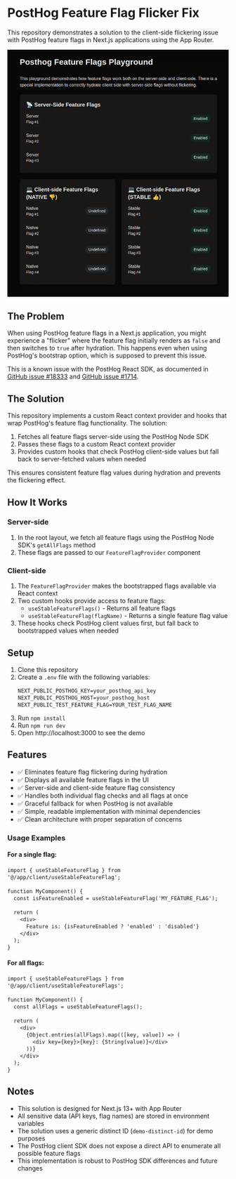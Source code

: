 # PostHog Feature Flag Flicker Fix

This repository demonstrates a solution to the client-side flickering issue with PostHog feature flags in Next.js applications using the App Router.

![Demo](./assets/demo.gif)

## The Problem

When using PostHog feature flags in a Next.js application, you might experience a "flicker" where the feature flag initially renders as `false` and then switches to `true` after hydration. This happens even when using PostHog's bootstrap option, which is supposed to prevent this issue.

This is a known issue with the PostHog React SDK, as documented in [GitHub issue #18333](https://github.com/PostHog/posthog/issues/18333) and [GitHub issue #1714](https://github.com/PostHog/posthog-js/issues/1714).

## The Solution

This repository implements a custom React context provider and hooks that wrap PostHog's feature flag functionality. The solution:

1. Fetches all feature flags server-side using the PostHog Node SDK
2. Passes these flags to a custom React context provider
3. Provides custom hooks that check PostHog client-side values but fall back to server-fetched values when needed

This ensures consistent feature flag values during hydration and prevents the flickering effect.

## How It Works

### Server-side

1. In the root layout, we fetch all feature flags using the PostHog Node SDK's `getAllFlags` method
2. These flags are passed to our `FeatureFlagProvider` component

### Client-side

1. The `FeatureFlagProvider` makes the bootstrapped flags available via React context
2. Two custom hooks provide access to feature flags:
   - `useStableFeatureFlags()` - Returns all feature flags
   - `useStableFeatureFlag(flagName)` - Returns a single feature flag value
3. These hooks check PostHog client values first, but fall back to bootstrapped values when needed

## Setup

1. Clone this repository
2. Create a `.env` file with the following variables:
   ```
   NEXT_PUBLIC_POSTHOG_KEY=your_posthog_api_key
   NEXT_PUBLIC_POSTHOG_HOST=your_posthog_host
   NEXT_PUBLIC_TEST_FEATURE_FLAG=YOUR_TEST_FLAG_NAME
   ```
3. Run `npm install`
4. Run `npm run dev`
5. Open http://localhost:3000 to see the demo

## Features

- ✅ Eliminates feature flag flickering during hydration
- ✅ Displays all available feature flags in the UI
- ✅ Server-side and client-side feature flag consistency
- ✅ Handles both individual flag checks and all flags at once
- ✅ Graceful fallback for when PostHog is not available
- ✅ Simple, readable implementation with minimal dependencies
- ✅ Clean architecture with proper separation of concerns


### Usage Examples

#### For a single flag:
```tsx
import { useStableFeatureFlag } from '@/app/client/useStableFeatureFlag';

function MyComponent() {
  const isFeatureEnabled = useStableFeatureFlag('MY_FEATURE_FLAG');
  
  return (
    <div>
      Feature is: {isFeatureEnabled ? 'enabled' : 'disabled'}
    </div>
  );
}
```

#### For all flags:
```tsx
import { useStableFeatureFlags } from '@/app/client/useStableFeatureFlags';

function MyComponent() {
  const allFlags = useStableFeatureFlags();
  
  return (
    <div>
      {Object.entries(allFlags).map(([key, value]) => (
        <div key={key}>{key}: {String(value)}</div>
      ))}
    </div>
  );
}
```

## Notes

- This solution is designed for Next.js 13+ with App Router
- All sensitive data (API keys, flag names) are stored in environment variables
- The solution uses a generic distinct ID (`demo-distinct-id`) for demo purposes
- The PostHog client SDK does not expose a direct API to enumerate all possible feature flags
- This implementation is robust to PostHog SDK differences and future changes
